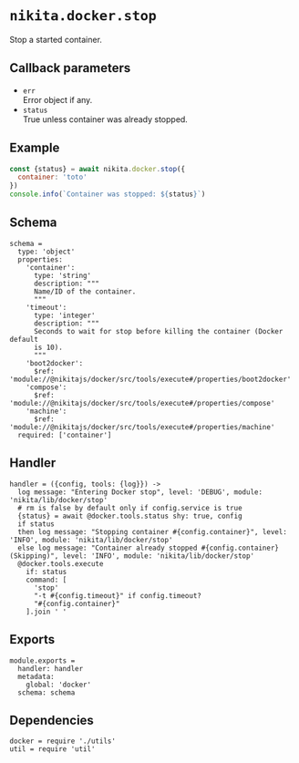 
# `nikita.docker.stop`

Stop a started container.

## Callback parameters

* `err`   
  Error object if any.
* `status`   
  True unless container was already stopped.

## Example

```js
const {status} = await nikita.docker.stop({
  container: 'toto'
})
console.info(`Container was stopped: ${status}`)
```

## Schema

    schema =
      type: 'object'
      properties:
        'container':
          type: 'string'
          description: """
          Name/ID of the container.
          """
        'timeout':
          type: 'integer'
          description: """
          Seconds to wait for stop before killing the container (Docker default
          is 10).
          """
        'boot2docker':
          $ref: 'module://@nikitajs/docker/src/tools/execute#/properties/boot2docker'
        'compose':
          $ref: 'module://@nikitajs/docker/src/tools/execute#/properties/compose'
        'machine':
          $ref: 'module://@nikitajs/docker/src/tools/execute#/properties/machine'
      required: ['container']

## Handler

    handler = ({config, tools: {log}}) ->
      log message: "Entering Docker stop", level: 'DEBUG', module: 'nikita/lib/docker/stop'
      # rm is false by default only if config.service is true
      {status} = await @docker.tools.status shy: true, config
      if status
      then log message: "Stopping container #{config.container}", level: 'INFO', module: 'nikita/lib/docker/stop'
      else log message: "Container already stopped #{config.container} (Skipping)", level: 'INFO', module: 'nikita/lib/docker/stop'
      @docker.tools.execute
        if: status
        command: [
          'stop'
          "-t #{config.timeout}" if config.timeout?
          "#{config.container}"
        ].join ' '

## Exports

    module.exports =
      handler: handler
      metadata:
        global: 'docker'
      schema: schema

## Dependencies

    docker = require './utils'
    util = require 'util'

